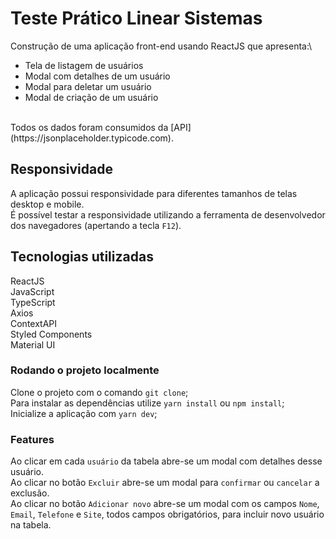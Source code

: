 # Teste Prático Linear Sistemas

Construção de uma aplicação front-end usando ReactJS que apresenta:\
- Tela de listagem de usuários
- Modal com detalhes de um usuário
- Modal para deletar um usuário
- Modal de criação de um usuário<br>
<br>
Todos os dados foram consumidos da [API](https://jsonplaceholder.typicode.com).

## Responsividade

A aplicação possui responsividade para diferentes tamanhos de telas desktop e mobile.\
É possível testar a responsividade utilizando a ferramenta de desenvolvedor dos navegadores (apertando a tecla `F12`).

## Tecnologias utilizadas

ReactJS\
JavaScript\
TypeScript\
Axios\
ContextAPI\
Styled Components\
Material UI

### Rodando o projeto localmente

Clone o projeto com o comando `git clone`;\
Para instalar as dependências utilize `yarn install` ou `npm install`;\
Inicialize a aplicação com `yarn dev`;

### Features

Ao clicar em cada `usuário` da tabela abre-se um modal com detalhes desse usuário.\
Ao clicar no botão `Excluir` abre-se um modal para `confirmar` ou `cancelar` a exclusão.\
Ao clicar no botão `Adicionar novo` abre-se um modal com os campos `Nome`, `Email`, `Telefone` e `Site`, todos campos obrigatórios, para incluir novo usuário na tabela.  
